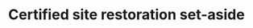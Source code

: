 ---
title: 'Certified site restoration set-aside'
field: 'is.certifiedSite.restorationSetAside'
slug: 'certification-certified-site-restoration-set-aside'
description: 'Area in hectares'
required: False
module: 'Certified Resource or Site'
cluster: 'Certification'
policy: 'Free value. Single value only.'
layout: 'home'
---